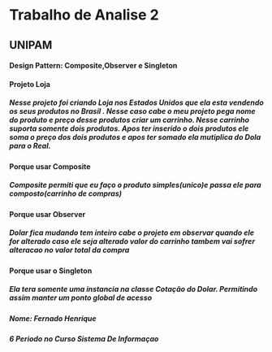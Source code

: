 <h1>Trabalho de Analise 2</h1>
<h2>UNIPAM</h2>
<h4>Design Pattern: Composite,Observer e Singleton</h4>

<h4>Projeto Loja</h4>
<h5>Nesse projeto foi criando Loja nos Estados Unidos que ela esta vendendo os seus produtos no Brasil . Nesse caso cabe o meu projeto pega nome do produto e preço desse produtos criar um carrinho. Nesse carrinho suporta somente dois produtos. Apos ter inserido o dois produtos ele soma o preço dos dois produtos e apos ter somado ela mutiplica do Dola para o Real.  </h5>

<h4>Porque usar Composite</h4>
<h5>Composite permiti que eu faço o produto simples(unico)e passa ele para composto(carrinho de compras)</h5>

<h4>Porque usar Observer</h4>
<h5>Dolar fica mudando tem inteiro cabe o projeto em observar quando ele for alterado caso ele seja alterado valor do carrinho tambem vai sofrer alteracao no valor total da compra</h5>

<h4>Porque usar o Singleton</h4>
<h5>Ela tera somente uma instancia  na classe Cotação do Dolar. Permitindo assim manter um ponto global de acesso</h5>

<h5>Nome: Fernado Henrique</h5>
<h5>6 Periodo no Curso Sistema De Informaçao</h5>